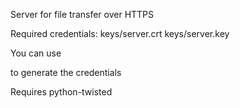 Server for file transfer over HTTPS

Required credentials: 
keys/server.crt 
keys/server.key

You can use 
<script src="https://gist.github.com/hatmer/1c849336570d5d217b9fee2a1c058bce.js"></script> 
to generate the credentials

Requires python-twisted
